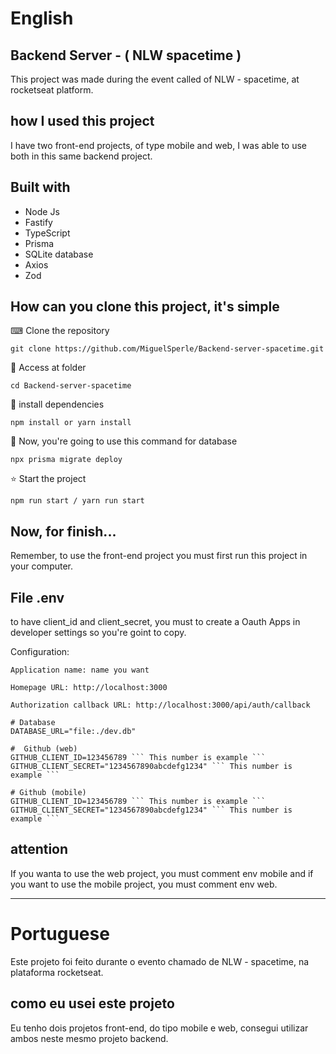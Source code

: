 # English 
<h2>Backend Server - ( NLW spacetime )</h2>

This project was made during the event called of NLW - spacetime, at rocketseat platform.

<h2>how I used this project</h2>

I have two front-end projects, of type mobile and web, I was able to use both in this same backend project.

<h2>Built with</h2>

<ul>
  <li>Node Js</li>
  <li>Fastify</li>
  <li>TypeScript</li>
  <li>Prisma</li>
  <li>SQLite database</li>
  <li>Axios</li>
  <li>Zod</li>
</ul>

<h2>How can you clone this project, it's simple</h2>


<p> ⌨ Clone the repository</p>

```
git clone https://github.com/MiguelSperle/Backend-server-spacetime.git
```

<p> 📂 Access at folder</p>

```
cd Backend-server-spacetime
```


<p> 📡 install dependencies</p>

```
npm install or yarn install
```

<p>📡 Now, you're going to use this command for database</p>

```
npx prisma migrate deploy
```



<p> ⭐ Start the project</p>

```
npm run start / yarn run start
```


<h2>Now, for finish...</h2>
<p>Remember, to use the front-end project you must first run this project in your computer.</p>



<h2>File .env</h2>
<p>to have client_id and client_secret, you must to create a Oauth Apps in developer settings so you're goint to copy.</p>

Configuration:

```
Application name: name you want
```

```
Homepage URL: http://localhost:3000
```

```
Authorization callback URL: http://localhost:3000/api/auth/callback
```

```
# Database
DATABASE_URL="file:./dev.db"
```

```
#  Github (web)
GITHUB_CLIENT_ID=123456789 ``` This number is example ```
GITHUB_CLIENT_SECRET="1234567890abcdefg1234" ``` This number is example ```
```

```
# Github (mobile)
GITHUB_CLIENT_ID=123456789 ``` This number is example ```
GITHUB_CLIENT_SECRET="1234567890abcdefg1234" ``` This number is example ```
```

<h2>attention</h2>
<p>If you wanta to use the web project, you must comment env mobile 
and if you want to use the mobile project, you must comment env web.
</p>

-----------------------------------------------------------------------------------------------------------------------

# Portuguese 

Este projeto foi feito durante o evento chamado de NLW - spacetime, na plataforma rocketseat.

<h2>como eu usei este projeto</h2>

Eu tenho dois projetos front-end, do tipo mobile e web, consegui utilizar ambos neste mesmo projeto backend.








